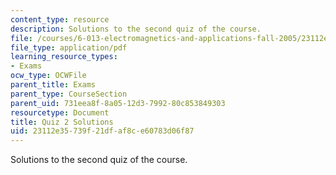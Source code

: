 ```yaml
---
content_type: resource
description: Solutions to the second quiz of the course.
file: /courses/6-013-electromagnetics-and-applications-fall-2005/23112e35739f21dfaf8ce60783d06f87_q2_solution.pdf
file_type: application/pdf
learning_resource_types:
- Exams
ocw_type: OCWFile
parent_title: Exams
parent_type: CourseSection
parent_uid: 731eea8f-8a05-12d3-7992-80c853849303
resourcetype: Document
title: Quiz 2 Solutions
uid: 23112e35-739f-21df-af8c-e60783d06f87
---
```

Solutions to the second quiz of the course.

